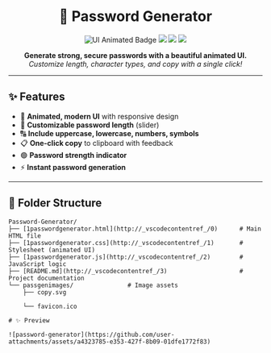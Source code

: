 ﻿<h1 align="center">🔐 Password Generator</h1>

<p align="center">
  <img src="https://img.shields.io/badge/UI-Animated-green?style=for-the-badge&logo=css3" alt="UI Animated Badge"/>
  <img src="https://img.shields.io/badge/HTML5-%23E34F26.svg?style=for-the-badge&logo=html5&logoColor=white"/>
  <img src="https://img.shields.io/badge/CSS3-%231572B6.svg?style=for-the-badge&logo=css3&logoColor=white"/>
  <img src="https://img.shields.io/badge/JavaScript-%23F7DF1E.svg?style=for-the-badge&logo=javascript&logoColor=black"/>
</p>

<p align="center">
  <b>Generate strong, secure passwords with a beautiful animated UI.</b><br>
  <i>Customize length, character types, and copy with a single click!</i>
</p>

---

## ✨ Features

- 🎨 **Animated, modern UI** with responsive design
- 🔢 **Customizable password length** (slider)
- 🔠 **Include uppercase, lowercase, numbers, symbols**
- 📋 **One-click copy** to clipboard with feedback
- 🟢 **Password strength indicator**
- ⚡ **Instant password generation**

---

## 📁 Folder Structure

```text
Password-Generator/
├── [1passwordgenerator.html](http://_vscodecontentref_/0)      # Main HTML file
├── [1passwordgenerator.css](http://_vscodecontentref_/1)       # Stylesheet (animated UI)
├── [1passwordgenerator.js](http://_vscodecontentref_/2)        # JavaScript logic
├── [README.md](http://_vscodecontentref_/3)                    # Project documentation
└── passgenimages/               # Image assets
    ├── copy.svg

    └── favicon.ico

# ✨ Preview

![password-generator](https://github.com/user-attachments/assets/a4323785-e353-427f-8b09-01dfe1772f83)
